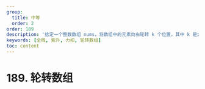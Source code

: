 ```yaml
---
group:
  title: 中等
  order: 2
order: 189
description: '给定一个整数数组 nums，将数组中的元素向右轮转 k 个位置，其中 k 是非负数。'
keywords: [全栈, 紫升, 力扣, 轮转数组]
toc: content
---
```


# 189. 轮转数组
